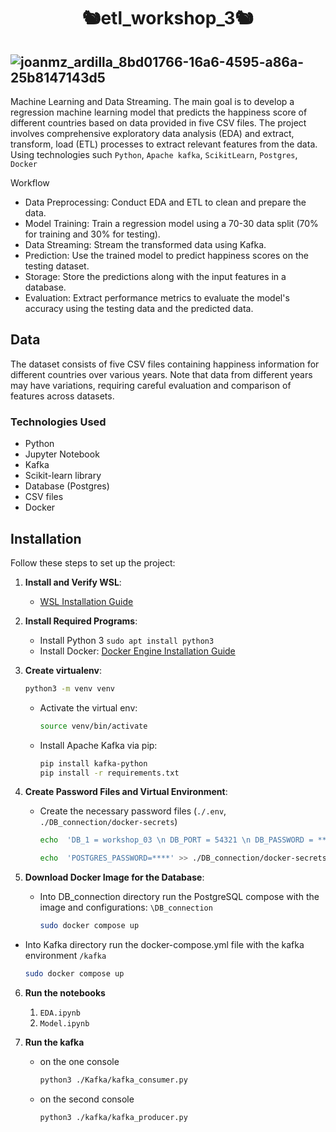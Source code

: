 <h1 align="center">🐿️etl_workshop_3🐿️</h1>

![joanmz_ardilla_8bd01766-16a6-4595-a86a-25b8147143d5](https://github.com/JoanMz/etl_workshop_3/assets/103477035/2dc296ca-af77-4197-9444-949b304f4b76)
---
Machine Learning and Data Streaming. The main goal is to develop a regression machine learning model that predicts the happiness score of different countries based on data provided in five CSV files. The project involves comprehensive exploratory data analysis (EDA) and extract, transform, load (ETL) processes to extract relevant features from the data. Using technologies such `Python`, `Apache kafka`, `ScikitLearn`, `Postgres`, `Docker`

Workflow
- Data Preprocessing: Conduct EDA and ETL to clean and prepare the data.
- Model Training: Train a regression model using a 70-30 data split (70% for training and 30% for testing).
- Data Streaming: Stream the transformed data using Kafka.
- Prediction: Use the trained model to predict happiness scores on the testing dataset.
- Storage: Store the predictions along with the input features in a database.
- Evaluation: Extract performance metrics to evaluate the model's accuracy using the testing data and the predicted data.

## Data
The dataset consists of five CSV files containing happiness information for different countries over various years. Note that data from different years may have variations, requiring careful evaluation and comparison of features across datasets.

### Technologies Used
- Python
- Jupyter Notebook
- Kafka
- Scikit-learn library
- Database (Postgres)
- CSV files
- Docker

## Installation

Follow these steps to set up the project:

1. **Install and Verify WSL**:
   - [WSL Installation Guide](https://docs.microsoft.com/en-us/learn/modules/get-started-with-windows-subsystem-for-linux/)


2. **Install Required Programs**:
   - Install Python 3 `sudo apt install python3`
   - Install Docker: [Docker Engine Installation Guide](https://docs.docker.com/engine/install/ubuntu/)

3. **Create virtualenv**:
   ```bash
   python3 -m venv venv
   ```
   - Activate the virtual env:
     ```bash
     source venv/bin/activate
     ```
   - Install Apache Kafka via pip:
     ```bash
     pip install kafka-python
     pip install -r requirements.txt
     ```

4. **Create Password Files and Virtual Environment**:
   - Create the necessary password files (`./.env`, `./DB_connection/docker-secrets`)
     ```bash
     echo  'DB_1 = workshop_03 \n DB_PORT = 54321 \n DB_PASSWORD = **** \n DB_HOST = localhost \n DB_USER = postgres' >> ./.env
     ```
     ```bash
     echo  'POSTGRES_PASSWORD=****' >> ./DB_connection/docker-secrets
     ```
     
5. **Download Docker Image for the Database**:
   - Into DB_connection directory run the PostgreSQL compose  with the image and configurations: 
     `\DB_connection`
     ```bash
     sudo docker compose up
     ```
  - Into Kafka directory run the docker-compose.yml file with the kafka environment
    `/kafka`
     ```bash
    sudo docker compose up
    ```
     
6. **Run the notebooks**
   1. `EDA.ipynb`
   2. `Model.ipynb`


7. **Run the kafka**
   - on the one console
     ```bash
     python3 ./Kafka/kafka_consumer.py
     ```
   - on the second console
     ```bash
     python3 ./kafka/kafka_producer.py
     ```
     

